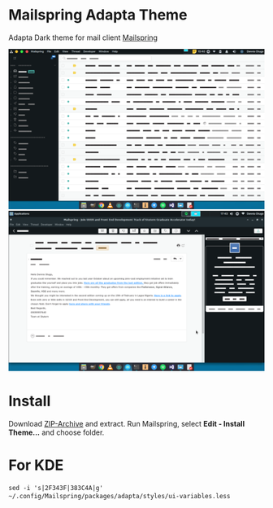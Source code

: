 # Mailspring Adapta Theme

Adapta Dark theme for mail client [Mailspring](https://github.com/Foundry376/Mailspring)

![Screenshot](shot.png)
![Screenshot1](shot1.png)


# Install
Download [ZIP-Archive](https://github.com/bananas-and-trees/Mailspring-Adapta-Theme/Archive/master.zip) and extract. Run Mailspring, select **Edit - Install Theme...** and choose folder.

# For KDE
```
sed -i 's|2F343F|383C4A|g' ~/.config/Mailspring/packages/adapta/styles/ui-variables.less
```
